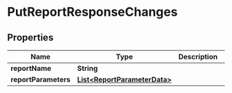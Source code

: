 # PutReportResponseChanges

## Properties
Name | Type | Description | Notes
------------ | ------------- | ------------- | -------------
**reportName** | **String** |  |  [optional]
**reportParameters** | [**List&lt;ReportParameterData&gt;**](ReportParameterData.md) |  |  [optional]
